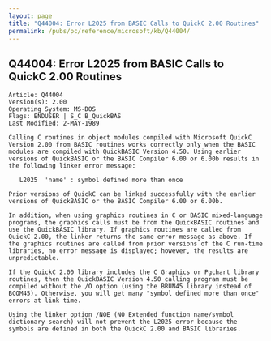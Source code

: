 ```yaml
---
layout: page
title: "Q44004: Error L2025 from BASIC Calls to QuickC 2.00 Routines"
permalink: /pubs/pc/reference/microsoft/kb/Q44004/
---
```


## Q44004: Error L2025 from BASIC Calls to QuickC 2.00 Routines

	Article: Q44004
	Version(s): 2.00
	Operating System: MS-DOS
	Flags: ENDUSER | S_C B_QuickBAS
	Last Modified: 2-MAY-1989
	
	Calling C routines in object modules compiled with Microsoft QuickC
	Version 2.00 from BASIC routines works correctly only when the BASIC
	modules are compiled with QuickBASIC Version 4.50. Using earlier
	versions of QuickBASIC or the BASIC Compiler 6.00 or 6.00b results in
	the following linker error message:
	
	   L2025  'name' : symbol defined more than once
	
	Prior versions of QuickC can be linked successfully with the earlier
	versions of QuickBASIC or the BASIC Compiler 6.00 or 6.00b.
	
	In addition, when using graphics routines in C or BASIC mixed-language
	programs, the graphics calls must be from the QuickBASIC routines and
	use the QuickBASIC library. If graphics routines are called from
	QuickC 2.00, the linker returns the same error message as above. If
	the graphics routines are called from prior versions of the C run-time
	libraries, no error message is displayed; however, the results are
	unpredictable.
	
	If the QuickC 2.00 library includes the C Graphics or Pgchart library
	routines, then the QuickBASIC Version 4.50 calling program must be
	compiled without the /O option (using the BRUN45 library instead of
	BCOM45). Otherwise, you will get many "symbol defined more than once"
	errors at link time.
	
	Using the linker option /NOE (NO Extended function name/symbol
	dictionary search) will not prevent the L2025 error because the
	symbols are defined in both the QuickC 2.00 and BASIC libraries.
